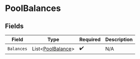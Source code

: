 # PoolBalances


## Fields

| Field                                                       | Type                                                        | Required                                                    | Description                                                 |
| ----------------------------------------------------------- | ----------------------------------------------------------- | ----------------------------------------------------------- | ----------------------------------------------------------- |
| `Balances`                                                  | List<[PoolBalance](../../Models/Components/PoolBalance.md)> | :heavy_check_mark:                                          | N/A                                                         |